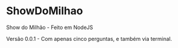 # ShowDoMilhao
Show do Milhão - Feito em NodeJS

Versão 0.0.1 - Com apenas cinco perguntas, e também via terminal.
